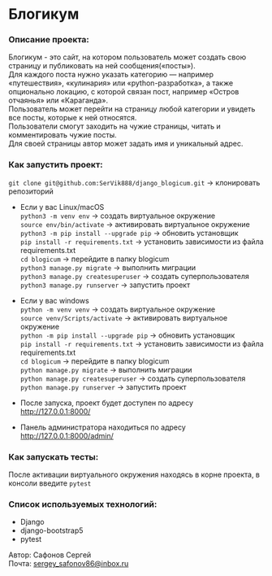 # Блогикум

### Описание проекта:
Блогикум - это сайт, на котором пользователь может создать свою страницу и публиковать на ней сообщения(«посты»).\
Для каждого поста нужно указать категорию — например «путешествия», «кулинария» или «python-разработка», а также опционально локацию, с которой связан пост, например «Остров отчаянья» или «Караганда».\
Пользователь может перейти на страницу любой категории и увидеть все посты, которые к ней относятся.\
Пользователи смогут заходить на чужие страницы, читать и комментировать чужие посты.\
Для своей страницы автор может задать имя и уникальный адрес.

### Как запустить проект:
`git clone git@github.com:SerVik888/django_blogicum.git` -> клонировать репозиторий

* Если у вас Linux/macOS\
    `python3 -m venv env` -> создать виртуальное окружение\
    `source env/bin/activate` -> активировать виртуальное окружение\
    `python3 -m pip install --upgrade pip` -> обновить установщик\
    `pip install -r requirements.txt` -> установить зависимости из файла requirements.txt\
    `cd blogicum` -> перейдите в папку blogicum\
    `python3 manage.py migrate` -> выполнить миграции\
    `python3 manage.py createsuperuser` -> создать суперпользователя\
    `python3 manage.py runserver` -> запустить проект

* Если у вас windows\
    `python -m venv venv` -> создать виртуальное окружение\
    `source venv/Scripts/activate` -> активировать виртуальное окружение\
    `python -m pip install --upgrade pip` -> обновить установщик\
    `pip install -r requirements.txt` -> установить зависимости из файла requirements.txt\
    `cd blogicum` -> перейдите в папку blogicum\
    `python manage.py migrate` -> выполнить миграции\
    `python manage.py createsuperuser` -> создать суперпользователя\
    `python manage.py runserver` -> запустить проект
* После запуска, проект будет доступен по адресу http://127.0.0.1:8000/
* Панель администратора находиться по адресу http://127.0.0.1:8000/admin/

### Как запускать тесты:
После активации виртуального окружения находясь в корне проекта, в консоли введите `pytest`

### Список используемых технологий:
- Django
- django-bootstrap5
- pytest


Автор: Сафонов Сергей\
Почта: [sergey_safonov86@inbox.ru](mailto:sergey_safonov86@inbox.ru)